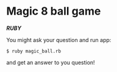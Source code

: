 Magic 8 ball game
======
***RUBY***

You might ask your question and run app:

```$ ruby magic_ball.rb```

and get an answer to you question!
